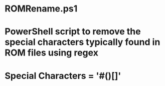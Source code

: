 # ROMRename.ps1

# PowerShell script to remove the special characters typically found in ROM files using regex

# Special Characters = '#()[]'
